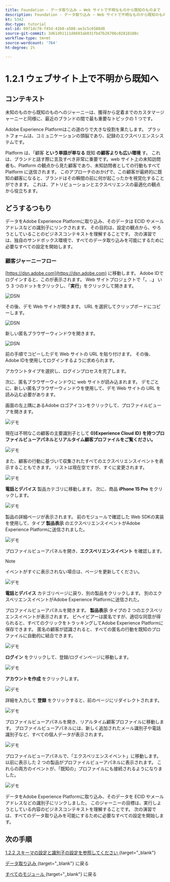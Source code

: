 ```yaml
---
title: Foundation - データ取り込み – Web サイトで不明なものから既知のものまで
description: Foundation - データ取り込み – Web サイトで不明なものから既知のものまで
kt: 5342
doc-type: tutorial
exl-id: 0971dc78-f45d-41b0-a588-ae3c5c6588d8
source-git-commit: 3d61d91111d8693ab031fbd7b26706c02818108c
workflow-type: tm+mt
source-wordcount: '764'
ht-degree: 1%

---
```


# 1.2.1 ウェブサイト上で不明から既知へ

## コンテキスト

未知のものから既知のものへのジャーニーは、獲得から定着までのカスタマージャーニーと同様に、最近のブランドの間で最も重要なトピックの 1 つです。

Adobe Experience Platformはこの道のりで大きな役割を果たします。 プラットフォームは、コミュニケーションの頭脳であり、記録のエクスペリエンスシステムです。

Platform は、「顧客 **という単語が単なる** 既知 **の顧客よりも広い環境** す。 これは、ブランドと話す際に言及すべき非常に重要です。web サイト上の未知訪問者も、Platform の観点から見た顧客であり、未知訪問者としての行動もすべて Platform に送信されます。 このアプローチのおかげで、この顧客が最終的に既知の顧客になると、ブランドはその瞬間の前に何が起こったかを視覚化することができます。 これは、アトリビューションとエクスペリエンスの最適化の観点から役立ちます。

## どうするつもり

データをAdobe Experience Platformに取り込み、そのデータは ECID やメールアドレスなどの識別子にリンクされます。 その目的は、設定の観点から、やろうとしていることのビジネスコンテキストを理解することです。 次の演習では、独自のサンドボックス環境で、すべてのデータ取り込みを可能にするために必要なすべての設定を開始します。

### 顧客ジャーニーフロー

[https://dsn.adobe.com](https://dsn.adobe.com) に移動します。 Adobe IDでログインすると、このが表示されます。 Web サイトプロジェクトで「。..**」** いう 3 つのドットをクリックし、「**実行**」をクリックして開きます。

![DSN](./../../datacollection/dc1.1/images/web8.png)

その後、デモ Web サイトが開きます。 URL を選択してクリップボードにコピーします。

![DSN](./../../../getting-started/gettingstarted/images/web3.png)

新しい匿名ブラウザーウィンドウを開きます。

![DSN](./../../../getting-started/gettingstarted/images/web4.png)

前の手順でコピーしたデモ Web サイトの URL を貼り付けます。 その後、Adobe IDを使用してログインするように求められます。

アカウントタイプを選択し、ログインプロセスを完了します。

次に、匿名ブラウザーウィンドウに web サイトが読み込まれます。 デモごとに、新しい匿名ブラウザーウィンドウを使用して、デモ Web サイトの URL を読み込む必要があります。

画面の左上隅にあるAdobe ロゴアイコンをクリックして、プロファイルビューアを開きます。

![デモ](./images/pv1.png)

現在は不明なこの顧客の主要識別子として **0&rbrace;Experience Cloud ID&rbrace; を持つプロファイルビューアパネルとリアルタイム顧客プロファイルをご覧ください。**

![デモ](./images/pv2.png)

また、顧客の行動に基づいて収集されたすべてのエクスペリエンスイベントを表示することもできます。 リストは現在空ですが、すぐに変更されます。

![デモ](./images/pv3.png)

**電話とデバイス** 製品カテゴリに移動します。 次に、商品 **iPhone 15 Pro** をクリックします。

![デモ](./images/pv4.png)

製品の詳細ページが表示されます。 前のモジュールで確認した Web SDKの実装を使用して、タイプ **製品表示** のエクスペリエンスイベントがAdobe Experience Platformに送信されました。

![デモ](./images/pv5.png)

プロファイルビューアパネルを開き、**エクスペリエンスイベント** を確認します。

>[!NOTE]
>
>イベントがすぐに表示されない場合は、ページを更新してください。

![デモ](./images/pv6.png)

**電話とデバイス** カテゴリページに戻り、別の製品をクリックします。 別のエクスペリエンスイベントがAdobe Experience Platformに送信された。

プロファイルビューアパネルを開きます。 **製品表示** タイプの 2 つのエクスペリエンスイベントが表示されます。 ビヘイビアーは匿名ですが、適切な同意が得られると、すべてのクリックをトラッキングしてAdobe Experience Platformに保存できます。 匿名の顧客が認識されると、すべての匿名の行動を既知のプロファイルに自動的に結合できます。

![デモ](./images/pv7.png)

**ログイン** をクリックして、登録/ログインページに移動します。

![デモ](./images/pv8.png)

**アカウントを作成** をクリックします。

![デモ](./images/pv9.png)

詳細を入力して **登録** をクリックすると、前のページにリダイレクトされます。

![デモ](./images/pv10.png)

プロファイルビューアパネルを開き、リアルタイム顧客プロファイルに移動します。 プロファイルビューアパネルには、新しく追加されたメール識別子や電話識別子など、すべての個人データが表示されます。

![デモ](./images/pv11.png)

プロファイルビューアパネルで、「エクスペリエンスイベント」に移動します。 以前に表示した 2 つの製品がプロファイルビューアパネルに表示されます。 これらの両方のイベントが、「既知の」プロファイルにも接続されるようになりました。

![デモ](./images/pv12.png)

データをAdobe Experience Platformに取り込み、そのデータを ECID やメールアドレスなどの識別子にリンクしました。 このジャーニーの目標は、実行しようとしている内容のビジネスコンテキストを理解することです。 次の演習では、すべてのデータ取り込みを可能にするために必要なすべての設定を開始します。

## 次の手順

[1.2.2 スキーマの設定と識別子の設定を参照してください ](./ex2.md){target="_blank"}

[ データ取り込み ](./data-ingestion.md){target="_blank"} に戻る

[ すべてのモジュール ](./../../../../overview.md){target="_blank"} に戻る
